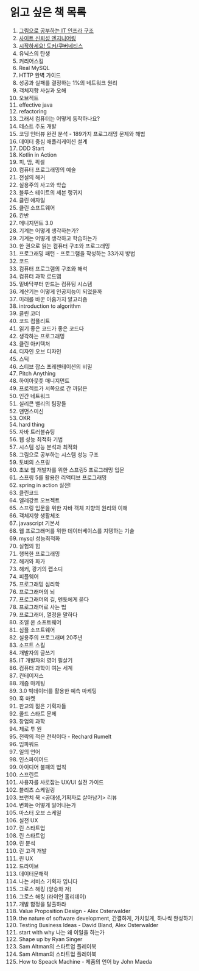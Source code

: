 # 읽고 싶은 책 목록

1. [그림으로 공부하는 IT 인프라 구조](http://www.yes24.com/Product/Goods/95800974)
2. [사이트 신뢰성 엔지니어링](http://www.yes24.com/Product/Goods/57979286)
3. [시작하세요! 도커/쿠버네티스](http://www.yes24.com/Product/Goods/84927385)
4. 유닉스의 탄생
5. 커리어스킬
6. Real MySQL
7. HTTP 완벽 가이드
8. 성공과 실패를 결정하는 1%의 네트워크 원리
9. 객체지향 사실과 오해
10. 오브젝트
11. effective java
12. refactoring
13. 그래서 컴퓨터는 어떻게 동작하나요?
14. 테스트 주도 개발&#x20;
15. 코딩 인터뷰 완전 분석 - 189가지 프로그래밍 문제와 해법
16. 데이터 중심 애플리케이션 설계&#x20;
17. DDD Start&#x20;
18. Kotlin in Action&#x20;
19. 피, 땀, 픽셀&#x20;
20. 컴퓨터 프로그래밍의 예술&#x20;
21. 전설의 해커&#x20;
22. 실용주의 사고와 학습&#x20;
23. 블루스 테이트의 세븐 랭귀지&#x20;
24. 클린 애자일&#x20;
25. 클린 소프트웨어&#x20;
26. 칸반&#x20;
27. 메니지먼트 3.0&#x20;
28. 기계는 어떻게 생각하는가?&#x20;
29. 기계는 어떻게 생각하고 학습하는가&#x20;
30. 한 권으로 읽는 컴퓨터 구조와 프로그래밍&#x20;
31. 프로그래밍 패턴 - 프로그램을 작성하는 33가지 방법
32. 코드
33. 컴퓨터 프로그램의 구조와 해석&#x20;
34. 컴퓨터 과학 로드맵
35. 밑바닥부터 만드는 컴퓨팅 시스템
36. 계산기는 어떻게 인공지능이 되었을까&#x20;
37. 미래를 바꾼 아홉가지 알고리즘&#x20;
38. introduction to algorithm&#x20;
39. 클린 코더&#x20;
40. 코드 컴플리트&#x20;
41. 읽기 좋은 코드가 좋은 코드다&#x20;
42. 생각하는 프로그래밍&#x20;
43. 클린 아키텍처&#x20;
44. 디자인 오브 디자인&#x20;
45. 스틱&#x20;
46. 스티브 잡스 프레젠테이션의 비밀&#x20;
47. Pitch Anything&#x20;
48. 하이아웃풋 매니지먼트&#x20;
49. 프로젝트가 서쪽으로 간 까닭은&#x20;
50. 인간 네트워크&#x20;
51. 실리콘 밸리의 팀장들&#x20;
52. 맨먼스미신&#x20;
53. OKR&#x20;
54. hard thing&#x20;
55. 자바 트러블슈팅&#x20;
56. 웹 성능 최적화 기법&#x20;
57. 시스템 성능 분석과 최적화&#x20;
58. 그림으로 공부하는 시스템 성능 구조&#x20;
59. 토비의 스프링&#x20;
60. 초보 웹 개발자를 위한 스프링5 프로그래밍 입문&#x20;
61. 스프링 5를 활용한 리액티브 프로그래밍&#x20;
62. spring in action 실전!&#x20;
63. 클린코드&#x20;
64. 엘레강트 오브젝트&#x20;
65. 스프링 입문을 위한 자바 객체 지향의 원리와 이해&#x20;
66. 객체지향 생활체조&#x20;
67. javascript 기본서&#x20;
68. 웹 프로그래머를 위한 데이터베이스를 지탱하는 기술&#x20;
69. mysql 성능최적화&#x20;
70. 실험의 힘
71. 행복한 프로그래밍&#x20;
72. 해커와 화가&#x20;
73. 해커, 광기의 랩소디&#x20;
74. 피플웨어&#x20;
75. 프로그래밍 심리학&#x20;
76. 프로그래머의 뇌&#x20;
77. 프로그래머의 길, 멘토에게 묻다&#x20;
78. 프로그래머로 사는 법&#x20;
79. 프로그래머, 열정을 말하다&#x20;
80. 조엘 온 소프트웨어&#x20;
81. 심플 소프트웨어&#x20;
82. 실용주의 프로그래머 20주년&#x20;
83. 소프트 스킬&#x20;
84. 개발자의 글쓰기&#x20;
85. IT 개발자의 영어 필살기&#x20;
86. 컴퓨터 과학이 여는 세계&#x20;
87. 컨테이저스&#x20;
88. 캐즘 마케팅&#x20;
89. 3.0 빅데이터를 활용한 예측 마케팅&#x20;
90. 훅 마켓&#x20;
91. 판교의 젊은 기획자들&#x20;
92. 콜드 스타트 문제&#x20;
93. 창업의 과학&#x20;
94. 제로 투 원&#x20;
95. 전략의 적은 전략이다 - Rechard Rumelt&#x20;
96. 임파워드&#x20;
97. 일의 언어&#x20;
98. 인스파이어드&#x20;
99. 아이디어 불패의 법칙&#x20;
100. 스프린트&#x20;
101. 사용자를 사로잡는 UX/UI 실전 가이드&#x20;
102. 블리츠 스케일링&#x20;
103. 브런치 북 <공대생,기획자로 살아남기> 리뷰
104. 변화는 어떻게 일어나는가&#x20;
105. 마스터 오브 스케일&#x20;
106. 실전 UX&#x20;
107. 린 스타트업&#x20;
108. 린 스타트업&#x20;
109. 린 분석&#x20;
110. 린 고객 개발&#x20;
111. 린 UX&#x20;
112. 드라이브&#x20;
113. 데이터문해력&#x20;
114. 나는 서비스 기획자 입니다&#x20;
115. 그로스 해킹 (양승화 저)&#x20;
116. 그로스 해킹 (라이언 홀리데이)&#x20;
117. 개발 함정을 탈출하라&#x20;
118. Value Proposition Design - Alex Osterwalder&#x20;
119. the nature of software development, 간결하게, 가치있게, 하나씩 완성하기&#x20;
120. Testing Business Ideas - David Bland, Alex Osterwalder&#x20;
121. start with why 나는 왜 이일을 하는가&#x20;
122. Shape up by Ryan Singer&#x20;
123. Sam Altman의 스타트업 플레이북&#x20;
124. Sam Altman의 스타트업 플레이북
125. How to Speack Machine - 제품의 언어 by John Maeda
